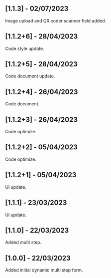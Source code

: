 ## [1.1.3] - 02/07/2023

Image upload and QR coder scanner field added.

## [1.1.2+6] - 28/04/2023

Code style update.

## [1.1.2+5] - 28/04/2023

Code document update.

## [1.1.2+4] - 26/04/2023

Code document.

## [1.1.2+3] - 26/04/2023

Code optimize.

## [1.1.2+2] - 05/04/2023

Code optimize.

## [1.1.2+1] - 05/04/2023

Ui update.

## [1.1.1] - 23/03/2023

Ui update.

## [1.1.0] - 22/03/2023

Added multi step.

## [1.0.0] - 22/03/2023

Added initial dynamic multi step form.

